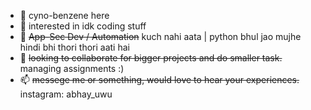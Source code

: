 - 👋 cyno-benzene here
- 👀 interested in idk coding stuff 
- 🌱 ~~App-Sec Dev / Automation~~ kuch nahi aata | python bhul jao mujhe hindi bhi thori thori aati hai 
- 💞️ ~~looking to collaborate for bigger projects and do smaller task.~~ managing assignments :)
- 📫 ~~messege me or something, would love to hear your experiences.~~ instagram: abhay_uwu

<!---
cyno-benzene/cyno-benzene is a ✨ special ✨ repository because its `README.md` (this file) appears on your GitHub profile.
You can click the Preview link to take a look at your changes.
--->
